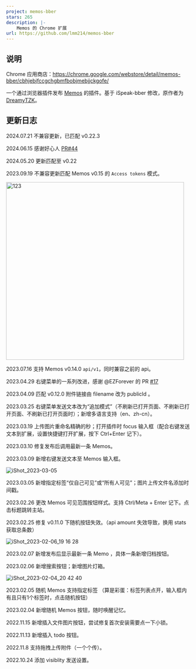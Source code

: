 ```yaml
---
project: memos-bber
stars: 265
description: |-
    Memos 的 Chrome 扩展
url: https://github.com/lmm214/memos-bber
---
```


## 说明

Chrome 应用商店：<https://chrome.google.com/webstore/detail/memos-bber/cbhjebjfccgchgbmfbobjmebjjckgofe/>

一个通过浏览器插件发布 [Memos](https://usememos.com/) 的插件。基于 iSpeak-bber 修改，原作者为 [DreamyTZK](https://www.antmoe.com/)。

## 更新日志

2024.07.21 不兼容更新，已匹配 v0.22.3

2024.06.15 感谢好心人 [PR#44](https://github.com/lmm214/memos-bber/pull/44)

2024.05.20 更新匹配至 v0.22

2023.09.19 不兼容更新匹配 Memos v0.15 的 `Access tokens` 模式。

<img width="483" alt="123" src="https://github.com/lmm214/memos-bber/assets/1472390/4ce2edc2-ce64-44d5-b4ef-d2e79b9d6a1a">

2023.07.16 支持 Memos v0.14.0 `api/v1`，同时兼容之前的 api。 

2023.04.29 右键菜单的一系列改进，感谢 @EZForever 的 PR [#17](https://github.com/lmm214/memos-bber/pull/17)

2023.04.09 匹配 v0.12.0 附件链接由 filename 改为 publicId 。

2023.03.25 右键菜单发送文本改为“追加模式”（不刷新已打开页面、不刷新已打开页面、不刷新已打开页面时）；新增多语言支持（en、zh-cn）。

2023.03.19 上传图片重命名精确的秒；打开插件时 focus 输入框（配合右键发送文本到扩展，设置快捷键打开扩展，按下 Ctrl+Enter 记下）。

2023.03.10 修复发布后调用最新一条 Memos。

2023.03.09 新增右键发送文本至 Memos 输入框。

![iShot_2023-03-05](https://user-images.githubusercontent.com/1472390/222957393-fc2e933e-b18f-4e69-a8c0-4609f84a0a90.png)

2023.03.05 新增指定标签“仅自己可见”或“所有人可见”；图片上传文件名添加时间戳。

2023.02.26 更改 Memos 可见范围按钮样式。支持 Ctrl/Meta + Enter 记下。点击标题跳转主站。

2023.02.25 修复 v0.11.0 下随机按钮失效。（api amount 失效导致，换用 stats 获取总条数）

![iShot_2023-02-06_19 16 28](https://user-images.githubusercontent.com/1472390/216958098-1f4fab2a-e77c-41bd-8ba3-5786f42744d7.png)

2023.02.07 新增发布后显示最新一条 Memo ，具体一条新增归档按钮。

2023.02.06 新增搜索按钮；新增图片灯箱。

![iShot_2023-02-04_20 42 40](https://user-images.githubusercontent.com/1472390/216768533-4a93124a-666e-4617-a60b-29c826dc1584.png)

2023.02.05 随机 Memos 支持指定标签 （算是彩蛋：标签列表点开，输入框内有且只有1个标签时，点击随机按钮）

2023.02.04 新增随机 Memos 按钮，随时唤醒记忆。

2022.11.15 新增插入文件图片按钮，尝试修复首次安装需要点一下小锁。

2022.11.13 新增插入 todo 按钮。

2022.11.8 支持拖拽上传附件（一个个传）。

2022.10.24 添加 visiblity 发送设置。


